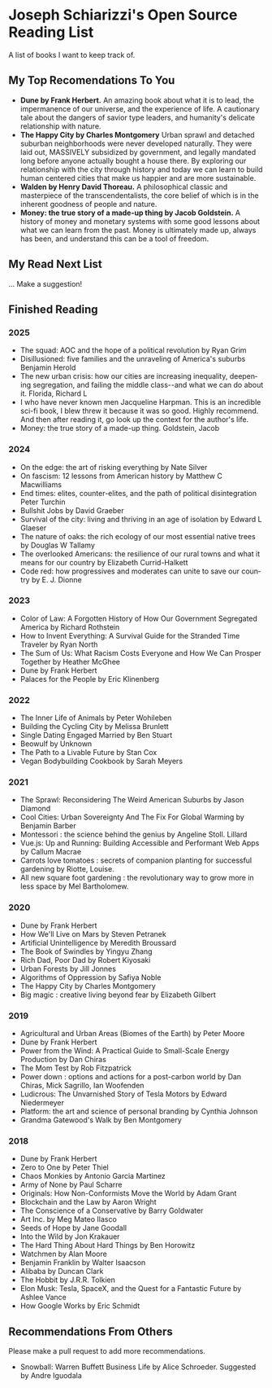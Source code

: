 # Joseph Schiarizzi's Open Source Reading List
A list of books I want to keep track of.


## My Top Recomendations To You
- **Dune by Frank Herbert.** An amazing book about what it is to lead, the impermanence of our universe, and the experience of life. A cautionary tale about the dangers of savior type leaders, and humanity's delicate relationship with nature. 
- **The Happy City by Charles Montgomery** Urban sprawl and detached suburban neighborhoods were never developed naturally. They were laid out, MASSIVELY subsidized by government, and legally mandated long before anyone actually bought a house there. By exploring our relationship with the city through history and today we can learn to build human centered cities that make us happier and are more sustainable.
- **Walden by Henry David Thoreau.** A philosophical classic and masterpiece of the transcendentalists, the core belief of which is in the inherent goodness of people and nature.
- **Money: the true s­to­ry of a ­made-up thing by Jacob Gold­stein.** A history of money and monetary systems with some good lessons about what we can learn from the past. Money is ultimately made up, always has been, and understand this can be a tool of freedom.


## My Read Next List
... Make a suggestion!

## Finished Reading

### 2025
- The squad: AOC and the hope of a po­lit­i­cal rev­o­lu­tion	by Ryan Grim
- Disil­lu­sioned: ­five ­fam­i­lies and the un­rav­el­ing of Amer­i­ca's ­sub­urbs	Benjamin Herold
- The new ur­ban cri­sis: how our c­i­ties are in­creas­ing inequal­i­ty, deep­en­ing seg­re­ga­tion, and ­fail­ing the mid­dle ­class--and what we ­can ­do about it.	Flori­da, Richard L
- I who have n­ev­er ­known ­men Jac­que­line Harp­man. This is an incredible sci-fi book, I blew threw it because it was so good. Highly recommend. And then after reading it, go look up the context for the author's life.
- Money: the true s­to­ry of a ­made-up thing. Gold­stein, Ja­cob

### 2024
- On the edge: the art of risk­ing ev­ery­thing by Nate Silver
- On ­fas­cis­m: 12 ­lesson­s from Amer­i­can his­to­ry by	Matthew C Macwilliams
- End ­times: elites, ­coun­ter-elites, and the ­path of po­lit­i­cal ­dis­in­te­gra­tion	Peter Turch­in
- Bull­shit Jobs	by David Grae­ber
- Sur­vival of the c­i­ty: liv­ing and thriv­ing in an age of iso­la­tion by Ed­ward L Glae­ser
- The ­na­ture of oak­s: the rich e­col­o­gy of our ­most essen­tial ­na­tive trees	by Dou­glas W Tal­lamy
- The over­looked Amer­i­can­s: the re­silience of our ru­ral ­town­s and what it mean­s ­for our ­coun­try	by El­iz­a­beth Cur­rid-Halket­t
- Code red: how pro­gres­sives and ­mod­er­ates ­can u­nite ­to save our ­coun­try by E. J. Dion­ne

### 2023
- Color of Law: A Forgotten History of How Our Government Segregated America by Richard Rothstein
- How to Invent Everything: A Survival Guide for the Stranded Time Traveler by Ryan North
- The Sum of Us: What Racism Costs Everyone and How We Can Prosper Together by Heather McGhee
- Dune by Frank Herbert
- Palaces for the People by Eric Klinenberg 

### 2022
- The Inner Life of Animals by Peter Wohileben
- Building the Cycling City by Melissa Brunlett
- Single Dating Engaged Married by Ben Stuart
- Beowulf by Unknown
- The Path to a Livable Future by Stan Cox
- Vegan Bodybuilding Cookbook by Sarah Meyers

### 2021
- The Sprawl: Reconsidering The Weird American Suburbs by Jason Diamond
- Cool Cities: Urban Sovereignty And The Fix For Global Warming by Benjamin Barber
- Montessori : the science behind the genius by Angeline Stoll. Lillard
- Vue.js: Up and Running: Building Accessible and Performant Web Apps by Callum Macrae
- Carrots love tomatoes : secrets of companion planting for successful gardening by Riotte, Louise.
- All new square foot gardening : the revolutionary way to grow more in less space by Mel Bartholomew.

### 2020
- Dune by Frank Herbert
- How We'll Live on Mars by Steven Petranek
- Artificial Unintelligence by Meredith Broussard
- The Book of Swindles by Yingyu Zhang
- Rich Dad, Poor Dad by Robert Kiyosaki
- Urban Forests by Jill Jonnes
- Algorithms of Oppression by Safiya Noble
- The Happy City by Charles Montgomery
- Big magic : creative living beyond fear by Elizabeth Gilbert

### 2019
- Agricultural and Urban Areas (Biomes of the Earth) by Peter Moore
- Dune by Frank Herbert
- Power from the Wind: A Practical Guide to Small-Scale Energy Production by Dan Chiras
- The Mom Test by Rob Fitzpatrick
- Power down : options and actions for a post-carbon world by Dan Chiras, Mick Sagrillo, Ian Woofenden
- Ludicrous: The Unvarnished Story of Tesla Motors by Edward Niedermeyer
- Platform: the art and science of personal branding by Cynthia Johnson
- Grandma Gatewood's Walk by Ben Montgomery

### 2018
- Dune by Frank Herbert
- Zero to One by Peter Thiel
- Chaos Monkies by Antonio Garcia Martinez  
- Army of None by Paul Scharre
- Originals: How Non-Conformists Move the World by Adam Grant
- Blockchain and the Law by Aaron Wright
- The Conscience of a Conservative by Barry Goldwater
- Art Inc. by Meg Mateo Ilasco
- Seeds of Hope by Jane Goodall
- Into the Wild by Jon Krakauer
- The Hard Thing About Hard Things by Ben Horowitz
- Watchmen by Alan Moore
- Benjamin Franklin by Walter Isaacson
- Alibaba by Duncan Clark
- The Hobbit by J.R.R. Tolkien 
- Elon Musk: Tesla, SpaceX, and the Quest for a Fantastic Future by Ashlee Vance
- How Google Works by Eric Schmidt

## Recommendations From Others
Please make a pull request to add more recommendations. 

- Snowball: Warren Buffett Business Life by Alice Schroeder. Suggested by Andre Iguodala 
